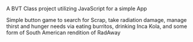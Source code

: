 A BVT Class project utilizing JavaScript for a simple App

Simple button game to search for Scrap, take radiation damage, manage thirst and hunger needs via eating burritos, drinking Inca Kola, and some form of South American rendition of RadAway